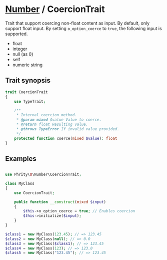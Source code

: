 # [Number](../Number.md) / CoercionTrait

Trait that support coercing non-float content as input.
By default, only support float input. By setting `o_option_coerce` to `true`, the following input is supported.

* float
* integer
* null (as 0)
* self
* numeric string

## Trait synopsis

```php
trait CoercionTrait
{
    use TypeTrait;

    /**
     * Internal coercion method.
     * @param mixed $value Value to coerce.
     * @return float Resulting value.
     * @throws TypeError If invalid value provided.
     */
    protected function coerce(mixed $value): float
}
```

## Examples

```php

use Phrity\O\Number\CoercionTrait;

class MyClass
{
    use CoercionTrait;

    public function __construct(mixed $input)
    {
        $this->o_option_coerce = true; // Enables coercion
        $this->initialize($input);
    }
}

$class1 = new MyClass(123.45); // => 123.45
$class2 = new MyClass(null); // => 0.0
$class3 = new MyClass($class1); // => 123.45
$class4 = new MyClass(123); // => 123.0
$class5 = new MyClass("123.45"); // => 123.45
```

